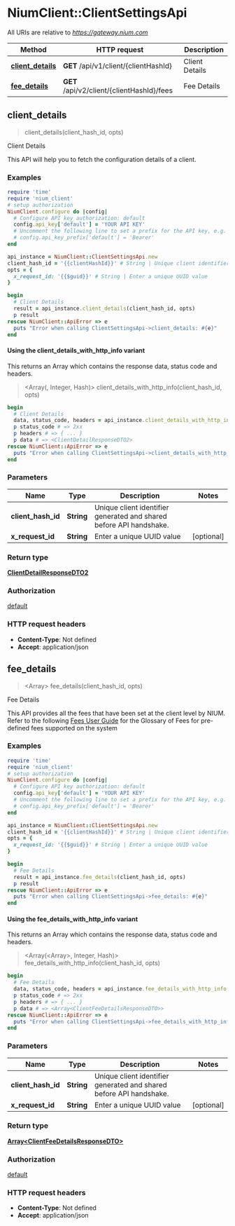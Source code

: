 # NiumClient::ClientSettingsApi

All URIs are relative to *https://gateway.nium.com*

| Method | HTTP request | Description |
| ------ | ------------ | ----------- |
| [**client_details**](ClientSettingsApi.md#client_details) | **GET** /api/v1/client/{clientHashId} | Client Details |
| [**fee_details**](ClientSettingsApi.md#fee_details) | **GET** /api/v2/client/{clientHashId}/fees | Fee Details |


## client_details

> <ClientDetailResponseDTO2> client_details(client_hash_id, opts)

Client Details

This API will help you to fetch the configuration details of a client.

### Examples

```ruby
require 'time'
require 'nium_client'
# setup authorization
NiumClient.configure do |config|
  # Configure API key authorization: default
  config.api_key['default'] = 'YOUR API KEY'
  # Uncomment the following line to set a prefix for the API key, e.g. 'Bearer' (defaults to nil)
  # config.api_key_prefix['default'] = 'Bearer'
end

api_instance = NiumClient::ClientSettingsApi.new
client_hash_id = '{{clientHashId}}' # String | Unique client identifier generated and shared before API handshake.
opts = {
  x_request_id: '{{$guid}}' # String | Enter a unique UUID value
}

begin
  # Client Details
  result = api_instance.client_details(client_hash_id, opts)
  p result
rescue NiumClient::ApiError => e
  puts "Error when calling ClientSettingsApi->client_details: #{e}"
end
```

#### Using the client_details_with_http_info variant

This returns an Array which contains the response data, status code and headers.

> <Array(<ClientDetailResponseDTO2>, Integer, Hash)> client_details_with_http_info(client_hash_id, opts)

```ruby
begin
  # Client Details
  data, status_code, headers = api_instance.client_details_with_http_info(client_hash_id, opts)
  p status_code # => 2xx
  p headers # => { ... }
  p data # => <ClientDetailResponseDTO2>
rescue NiumClient::ApiError => e
  puts "Error when calling ClientSettingsApi->client_details_with_http_info: #{e}"
end
```

### Parameters

| Name | Type | Description | Notes |
| ---- | ---- | ----------- | ----- |
| **client_hash_id** | **String** | Unique client identifier generated and shared before API handshake. |  |
| **x_request_id** | **String** | Enter a unique UUID value | [optional] |

### Return type

[**ClientDetailResponseDTO2**](ClientDetailResponseDTO2.md)

### Authorization

[default](../README.md#default)

### HTTP request headers

- **Content-Type**: Not defined
- **Accept**: application/json


## fee_details

> <Array<ClientFeeDetailsResponseDTO>> fee_details(client_hash_id, opts)

Fee Details

This API provides all the fees that have been set at the client level by NIUM. Refer to the following [Fees User Guide](doc:fees) for the Glossary of Fees for pre-defined fees supported on the system

### Examples

```ruby
require 'time'
require 'nium_client'
# setup authorization
NiumClient.configure do |config|
  # Configure API key authorization: default
  config.api_key['default'] = 'YOUR API KEY'
  # Uncomment the following line to set a prefix for the API key, e.g. 'Bearer' (defaults to nil)
  # config.api_key_prefix['default'] = 'Bearer'
end

api_instance = NiumClient::ClientSettingsApi.new
client_hash_id = '{{clientHashId}}' # String | Unique client identifier generated and shared before API handshake.
opts = {
  x_request_id: '{{$guid}}' # String | Enter a unique UUID value
}

begin
  # Fee Details
  result = api_instance.fee_details(client_hash_id, opts)
  p result
rescue NiumClient::ApiError => e
  puts "Error when calling ClientSettingsApi->fee_details: #{e}"
end
```

#### Using the fee_details_with_http_info variant

This returns an Array which contains the response data, status code and headers.

> <Array(<Array<ClientFeeDetailsResponseDTO>>, Integer, Hash)> fee_details_with_http_info(client_hash_id, opts)

```ruby
begin
  # Fee Details
  data, status_code, headers = api_instance.fee_details_with_http_info(client_hash_id, opts)
  p status_code # => 2xx
  p headers # => { ... }
  p data # => <Array<ClientFeeDetailsResponseDTO>>
rescue NiumClient::ApiError => e
  puts "Error when calling ClientSettingsApi->fee_details_with_http_info: #{e}"
end
```

### Parameters

| Name | Type | Description | Notes |
| ---- | ---- | ----------- | ----- |
| **client_hash_id** | **String** | Unique client identifier generated and shared before API handshake. |  |
| **x_request_id** | **String** | Enter a unique UUID value | [optional] |

### Return type

[**Array&lt;ClientFeeDetailsResponseDTO&gt;**](ClientFeeDetailsResponseDTO.md)

### Authorization

[default](../README.md#default)

### HTTP request headers

- **Content-Type**: Not defined
- **Accept**: application/json

